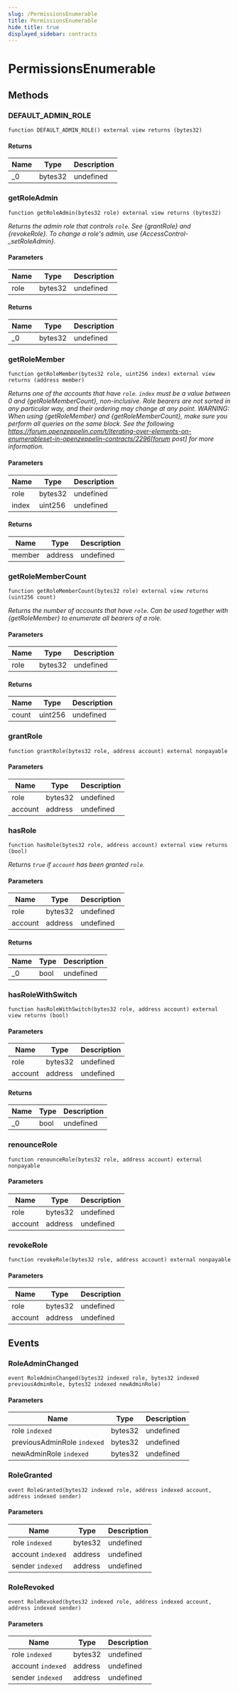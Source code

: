 ```yaml
---
slug: /PermissionsEnumerable
title: PermissionsEnumerable
hide_title: true
displayed_sidebar: contracts
---
```

# PermissionsEnumerable









## Methods

### DEFAULT_ADMIN_ROLE

```solidity
function DEFAULT_ADMIN_ROLE() external view returns (bytes32)
```






#### Returns

| Name | Type | Description |
|---|---|---|
| _0 | bytes32 | undefined

### getRoleAdmin

```solidity
function getRoleAdmin(bytes32 role) external view returns (bytes32)
```



*Returns the admin role that controls `role`. See {grantRole} and {revokeRole}. To change a role&#39;s admin, use {AccessControl-_setRoleAdmin}.*

#### Parameters

| Name | Type | Description |
|---|---|---|
| role | bytes32 | undefined

#### Returns

| Name | Type | Description |
|---|---|---|
| _0 | bytes32 | undefined

### getRoleMember

```solidity
function getRoleMember(bytes32 role, uint256 index) external view returns (address member)
```



*Returns one of the accounts that have `role`. `index` must be a value between 0 and {getRoleMemberCount}, non-inclusive. Role bearers are not sorted in any particular way, and their ordering may change at any point. WARNING: When using {getRoleMember} and {getRoleMemberCount}, make sure you perform all queries on the same block. See the following https://forum.openzeppelin.com/t/iterating-over-elements-on-enumerableset-in-openzeppelin-contracts/2296[forum post] for more information.*

#### Parameters

| Name | Type | Description |
|---|---|---|
| role | bytes32 | undefined
| index | uint256 | undefined

#### Returns

| Name | Type | Description |
|---|---|---|
| member | address | undefined

### getRoleMemberCount

```solidity
function getRoleMemberCount(bytes32 role) external view returns (uint256 count)
```



*Returns the number of accounts that have `role`. Can be used together with {getRoleMember} to enumerate all bearers of a role.*

#### Parameters

| Name | Type | Description |
|---|---|---|
| role | bytes32 | undefined

#### Returns

| Name | Type | Description |
|---|---|---|
| count | uint256 | undefined

### grantRole

```solidity
function grantRole(bytes32 role, address account) external nonpayable
```





#### Parameters

| Name | Type | Description |
|---|---|---|
| role | bytes32 | undefined
| account | address | undefined

### hasRole

```solidity
function hasRole(bytes32 role, address account) external view returns (bool)
```



*Returns `true` if `account` has been granted `role`.*

#### Parameters

| Name | Type | Description |
|---|---|---|
| role | bytes32 | undefined
| account | address | undefined

#### Returns

| Name | Type | Description |
|---|---|---|
| _0 | bool | undefined

### hasRoleWithSwitch

```solidity
function hasRoleWithSwitch(bytes32 role, address account) external view returns (bool)
```





#### Parameters

| Name | Type | Description |
|---|---|---|
| role | bytes32 | undefined
| account | address | undefined

#### Returns

| Name | Type | Description |
|---|---|---|
| _0 | bool | undefined

### renounceRole

```solidity
function renounceRole(bytes32 role, address account) external nonpayable
```





#### Parameters

| Name | Type | Description |
|---|---|---|
| role | bytes32 | undefined
| account | address | undefined

### revokeRole

```solidity
function revokeRole(bytes32 role, address account) external nonpayable
```





#### Parameters

| Name | Type | Description |
|---|---|---|
| role | bytes32 | undefined
| account | address | undefined



## Events

### RoleAdminChanged

```solidity
event RoleAdminChanged(bytes32 indexed role, bytes32 indexed previousAdminRole, bytes32 indexed newAdminRole)
```





#### Parameters

| Name | Type | Description |
|---|---|---|
| role `indexed` | bytes32 | undefined |
| previousAdminRole `indexed` | bytes32 | undefined |
| newAdminRole `indexed` | bytes32 | undefined |

### RoleGranted

```solidity
event RoleGranted(bytes32 indexed role, address indexed account, address indexed sender)
```





#### Parameters

| Name | Type | Description |
|---|---|---|
| role `indexed` | bytes32 | undefined |
| account `indexed` | address | undefined |
| sender `indexed` | address | undefined |

### RoleRevoked

```solidity
event RoleRevoked(bytes32 indexed role, address indexed account, address indexed sender)
```





#### Parameters

| Name | Type | Description |
|---|---|---|
| role `indexed` | bytes32 | undefined |
| account `indexed` | address | undefined |
| sender `indexed` | address | undefined |


